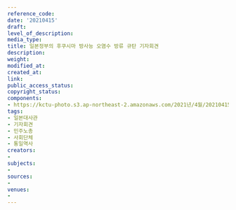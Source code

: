```yaml
---
reference_code: 
date: '20210415'
draft: 
level_of_description: 
media_type: 
title: 일본정부의 후쿠시마 방사능 오염수 방류 규탄 기자회견
description: 
weight: 
modified_at: 
created_at: 
link: 
public_access_status: 
copyright_status: 
components:
- https://kctu-photo.s3.ap-northeast-2.amazonaws.com/2021년/4월/20210415-일본정부의+후쿠시마+방사능+오염수+방류+규탄+기자회견_일본대사관_기자회견_민주노총_사회단체_통일역사/_1DX0026.jpg
tags:
- 일본대사관
- 기자회견
- 민주노총
- 사회단체
- 통일역사
creators:
- 
subjects:
- 
sources:
- 
venues:
- 
---
```

